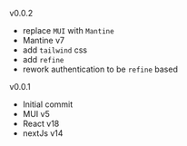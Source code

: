 v0.0.2
 - replace `MUI` with `Mantine`
 - Mantine v7
 - add `tailwind` css
 - add `refine`
 - rework authentication to be `refine` based

v0.0.1
- Initial commit
- MUI v5
- React v18
- nextJs v14
